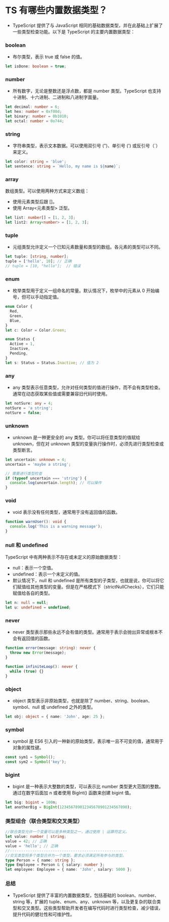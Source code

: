 # TS 有哪些内置数据类型？

- TypeScript 提供了与 JavaScript 相同的基础数据类型，并在此基础上扩展了一些类型检查功能。以下是 TypeScript 的主要内置数据类型：

### boolean

- 布尔类型，表示 true 或 false 的值。

```ts
let isDone: boolean = true;
```

### number

- 所有数字，无论是整数还是浮点数，都是 number 类型。TypeScript 也支持十进制、十六进制、二进制和八进制字面量。

```ts
let decimal: number = 6;
let hex: number = 0xf00d;
let binary: number = 0b1010;
let octal: number = 0o744;
```

### string

- 字符串类型，表示文本数据。可以使用双引号 (")、单引号 (') 或反引号（`）来定义。

```ts
let color: string = 'blue';
let sentence: string = `Hello, my name is ${name}`;
```

### array

数组类型。可以使用两种方式来定义数组：

- 使用元素类型后跟 []。
- 使用 Array<元素类型> 泛型。

```ts
let list: number[] = [1, 2, 3];
let list2: Array<number> = [1, 2, 3];
```

### tuple

- 元组类型允许定义一个已知元素数量和类型的数组。各元素的类型可以不同。

```ts
let tuple: [string, number];
tuple = ['hello', 10]; // 正确
// tuple = [10, "hello"];  // 错误
```

### enum

- 枚举类型用于定义一组命名的常量。默认情况下，枚举中的元素从 0 开始编号，但可以手动指定值。

```ts
enum Color {
  Red,
  Green,
  Blue,
}
let c: Color = Color.Green;

enum Status {
  Active = 1,
  Inactive,
  Pending,
}
let s: Status = Status.Inactive; // 值为 2
```

### any

- any 类型表示任意类型，允许对任何类型的值进行操作，而不会有类型检查。通常在动态获取某些值或需要兼容旧代码时使用。

```ts
let notSure: any = 4;
notSure = 'a string';
notSure = false;
```

### unknown

- unknown 是一种更安全的 any 类型。你可以将任意类型的值赋给 unknown，但在对 unknown 类型的变量执行操作时，必须先进行类型检查或类型断言。

```ts
let uncertain: unknown = 4;
uncertain = 'maybe a string';

// 需要进行类型检查
if (typeof uncertain === 'string') {
  console.log(uncertain.length); // 可以操作
}
```

### void

- void 表示没有任何类型，通常用于没有返回值的函数。

```ts
function warnUser(): void {
  console.log('This is a warning message');
}
```

### null 和 undefined

TypeScript 中有两种表示不存在或未定义的原始数据类型：

- null：表示一个空值。
- undefined：表示一个未定义的值。
- 默认情况下，null 和 undefined 是所有类型的子类型，也就是说，你可以将它们赋值给其他类型的变量。但是在严格模式下（strictNullChecks），它们只能赋值给各自的类型。

```ts
let n: null = null;
let u: undefined = undefined;
```

### never

- never 类型表示那些永远不会有值的类型。通常用于表示会抛出异常或根本不会有返回值的函数。

```ts
function error(message: string): never {
  throw new Error(message);
}

function infiniteLoop(): never {
  while (true) {}
}
```

### object

- object 类型表示非原始类型，也就是除了 number、string、boolean、symbol、null 或 undefined 之外的类型。

```ts
let obj: object = { name: 'John', age: 25 };
```

### symbol

- symbol 是 ES6 引入的一种新的原始类型，表示唯一且不可变的值，通常用于对象的属性键。

```typescript
const sym1 = Symbol();
const sym2 = Symbol('key');
```

### bigint

- bigint 是一种表示大整数的类型，可以表示比 number 类型更大范围的整数。通过在数字后面加 n 或者使用 BigInt() 函数来创建 bigint 值。

```ts
let big: bigint = 100n;
let anotherBig = BigInt(123456789012345678901234567890);
```

### 类型组合（联合类型和交叉类型）

```ts
//联合类型允许一个变量可以是多种类型之一，通过使用 | 运算符定义。
let value: number | string;
value = 42; // 正确
value = 'hello'; // 正确
//----------------------------------------------------
//交叉类型将多个类型合并为一个类型，要求必须满足所有参与的类型。
type Person = { name: string };
type Employee = Person & { salary: number };
let employee: Employee = { name: 'John', salary: 5000 };
```

### 总结

- TypeScript 提供了丰富的内置数据类型，包括基础的 boolean、number、string 等，扩展的 tuple、enum、any、unknown 等，以及更复杂的联合类型和交叉类型。这些类型帮助开发者在编写代码时进行类型检查，减少错误，提升代码的健壮性和可维护性。
